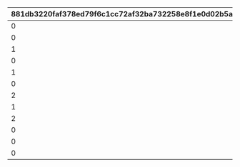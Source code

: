 |881db3220faf378ed79f6c1cc72af32ba732258e8f1e0d02b5a58afaddb41250|f480054423c62e8faf88297e0578ae39013f37db6ad96411701e20f1d3579dfb|36df54045870b632fa0ab95a4c1c1da57d1ff02a960ae30873d8d9f54289a6d3|6750d188e666765be14a39f1c47c3e08daa7f855e362c2c8bf0ebe0b81ea0216|f87ed499efe23f06aaf3c1367087aa3e1183f53c800899bcd62484a033a5e84b|9a17b15e14417b872365c3a597611f3aeceb8f658261d7a6e2cbe74f990ed11d|
| --- | --- | --- | --- | --- | --- |
|0|1101|1|0|20025|1|
|0|1102|1|0|20025|1|
|1|1103|1|5042002|20025|0|
|0|1104|1|0|20025|1|
|1|1105|1|5042003|20025|0|
|0|1106|1|0|20025|1|
|2|1107|1|5042005|20025|0|
|1|1201|2|5042007|20025|0|
|2|1202|2|5042007|20025|0|
|0|1203|2|0|20025|1|
|0|1204|2|0|20025|1|
|0|1301|1|0|20025|0|